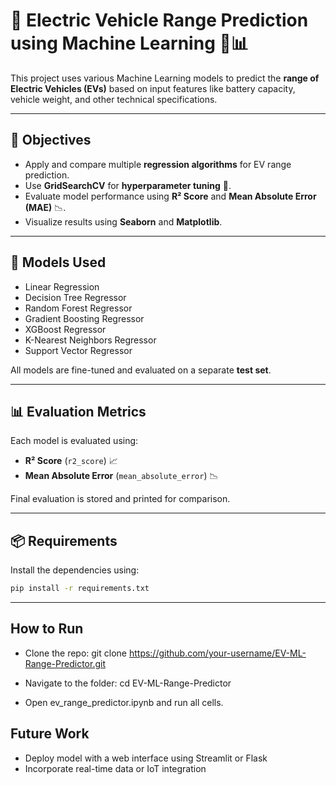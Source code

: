 # 🔋 Electric Vehicle Range Prediction using Machine Learning 🚗📊

This project uses various Machine Learning models to predict the **range of Electric Vehicles (EVs)** based on input features like battery capacity, vehicle weight, and other technical specifications.


---

## 🚀 Objectives

- Apply and compare multiple **regression algorithms** for EV range prediction.
- Use **GridSearchCV** for **hyperparameter tuning** 🧪.
- Evaluate model performance using **R² Score** and **Mean Absolute Error (MAE)** 📉.
- Visualize results using **Seaborn** and **Matplotlib**.

---

## 🧠 Models Used

- Linear Regression
- Decision Tree Regressor
- Random Forest Regressor
- Gradient Boosting Regressor
- XGBoost Regressor
- K-Nearest Neighbors Regressor
- Support Vector Regressor

All models are fine-tuned and evaluated on a separate **test set**.

---

## 📊 Evaluation Metrics

Each model is evaluated using:

- **R² Score** (`r2_score`) 📈
- **Mean Absolute Error** (`mean_absolute_error`) 📉

Final evaluation is stored and printed for comparison.

---

## 📦 Requirements

Install the dependencies using:

```bash
pip install -r requirements.txt
```
---

## How to Run
- Clone the repo:
git clone https://github.com/your-username/EV-ML-Range-Predictor.git

- Navigate to the folder:
cd EV-ML-Range-Predictor

- Open ev_range_predictor.ipynb and run all cells.



## Future Work
- Deploy model with a web interface using Streamlit or Flask
- Incorporate real-time data or IoT integration

